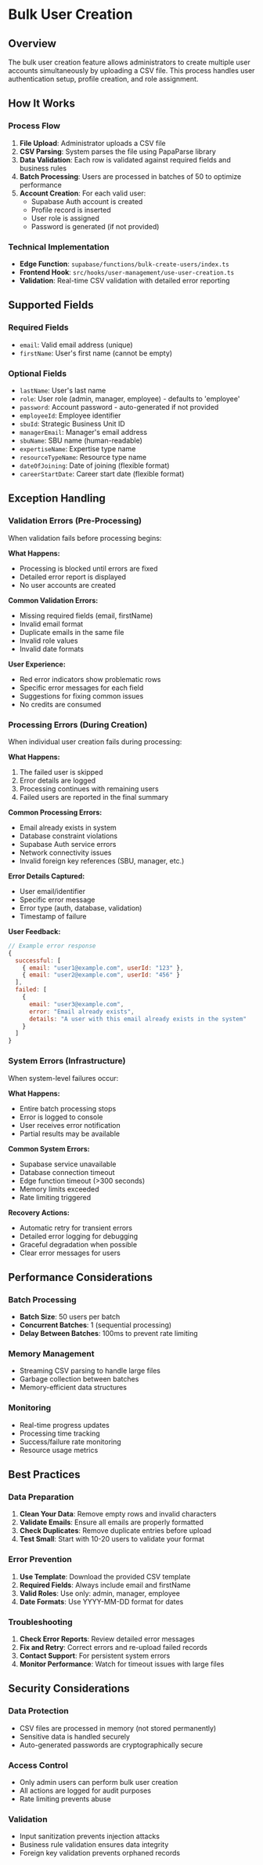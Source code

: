 
# Bulk User Creation

## Overview
The bulk user creation feature allows administrators to create multiple user accounts simultaneously by uploading a CSV file. This process handles user authentication setup, profile creation, and role assignment.

## How It Works

### Process Flow
1. **File Upload**: Administrator uploads a CSV file
2. **CSV Parsing**: System parses the file using PapaParse library
3. **Data Validation**: Each row is validated against required fields and business rules
4. **Batch Processing**: Users are processed in batches of 50 to optimize performance
5. **Account Creation**: For each valid user:
   - Supabase Auth account is created
   - Profile record is inserted
   - User role is assigned
   - Password is generated (if not provided)

### Technical Implementation
- **Edge Function**: `supabase/functions/bulk-create-users/index.ts`
- **Frontend Hook**: `src/hooks/user-management/use-user-creation.ts`
- **Validation**: Real-time CSV validation with detailed error reporting

## Supported Fields

### Required Fields
- `email`: Valid email address (unique)
- `firstName`: User's first name (cannot be empty)

### Optional Fields
- `lastName`: User's last name
- `role`: User role (admin, manager, employee) - defaults to 'employee'
- `password`: Account password - auto-generated if not provided
- `employeeId`: Employee identifier
- `sbuId`: Strategic Business Unit ID
- `managerEmail`: Manager's email address
- `sbuName`: SBU name (human-readable)
- `expertiseName`: Expertise type name
- `resourceTypeName`: Resource type name
- `dateOfJoining`: Date of joining (flexible format)
- `careerStartDate`: Career start date (flexible format)

## Exception Handling

### Validation Errors (Pre-Processing)
When validation fails before processing begins:

**What Happens:**
- Processing is blocked until errors are fixed
- Detailed error report is displayed
- No user accounts are created

**Common Validation Errors:**
- Missing required fields (email, firstName)
- Invalid email format
- Duplicate emails in the same file
- Invalid role values
- Invalid date formats

**User Experience:**
- Red error indicators show problematic rows
- Specific error messages for each field
- Suggestions for fixing common issues
- No credits are consumed

### Processing Errors (During Creation)
When individual user creation fails during processing:

**What Happens:**
1. The failed user is skipped
2. Error details are logged
3. Processing continues with remaining users
4. Failed users are reported in the final summary

**Common Processing Errors:**
- Email already exists in system
- Database constraint violations
- Supabase Auth service errors
- Network connectivity issues
- Invalid foreign key references (SBU, manager, etc.)

**Error Details Captured:**
- User email/identifier
- Specific error message
- Error type (auth, database, validation)
- Timestamp of failure

**User Feedback:**
```javascript
// Example error response
{
  successful: [
    { email: "user1@example.com", userId: "123" },
    { email: "user2@example.com", userId: "456" }
  ],
  failed: [
    { 
      email: "user3@example.com", 
      error: "Email already exists",
      details: "A user with this email already exists in the system"
    }
  ]
}
```

### System Errors (Infrastructure)
When system-level failures occur:

**What Happens:**
- Entire batch processing stops
- Error is logged to console
- User receives error notification
- Partial results may be available

**Common System Errors:**
- Supabase service unavailable
- Database connection timeout
- Edge function timeout (>300 seconds)
- Memory limits exceeded
- Rate limiting triggered

**Recovery Actions:**
- Automatic retry for transient errors
- Detailed error logging for debugging
- Graceful degradation when possible
- Clear error messages for users

## Performance Considerations

### Batch Processing
- **Batch Size**: 50 users per batch
- **Concurrent Batches**: 1 (sequential processing)
- **Delay Between Batches**: 100ms to prevent rate limiting

### Memory Management
- Streaming CSV parsing to handle large files
- Garbage collection between batches
- Memory-efficient data structures

### Monitoring
- Real-time progress updates
- Processing time tracking
- Success/failure rate monitoring
- Resource usage metrics

## Best Practices

### Data Preparation
1. **Clean Your Data**: Remove empty rows and invalid characters
2. **Validate Emails**: Ensure all emails are properly formatted
3. **Check Duplicates**: Remove duplicate entries before upload
4. **Test Small**: Start with 10-20 users to validate your format

### Error Prevention
1. **Use Template**: Download the provided CSV template
2. **Required Fields**: Always include email and firstName
3. **Valid Roles**: Use only: admin, manager, employee
4. **Date Formats**: Use YYYY-MM-DD format for dates

### Troubleshooting
1. **Check Error Reports**: Review detailed error messages
2. **Fix and Retry**: Correct errors and re-upload failed records
3. **Contact Support**: For persistent system errors
4. **Monitor Performance**: Watch for timeout issues with large files

## Security Considerations

### Data Protection
- CSV files are processed in memory (not stored permanently)
- Sensitive data is handled securely
- Auto-generated passwords are cryptographically secure

### Access Control
- Only admin users can perform bulk user creation
- All actions are logged for audit purposes
- Rate limiting prevents abuse

### Validation
- Input sanitization prevents injection attacks
- Business rule validation ensures data integrity
- Foreign key validation prevents orphaned records
